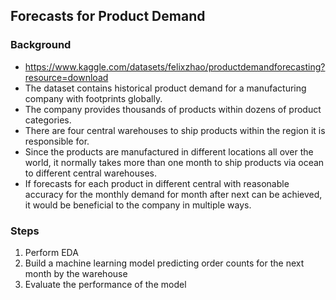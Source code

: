 ## Forecasts for Product Demand
### Background
  - https://www.kaggle.com/datasets/felixzhao/productdemandforecasting?resource=download
- The dataset contains historical product demand for a manufacturing company with footprints globally.
- The company provides thousands of products within dozens of product categories.
- There are four central warehouses to ship products within the region it is responsible for.
- Since the products are manufactured in different locations all over the world, it normally takes more than one month to ship products via ocean to different central warehouses.
- If forecasts for each product in different central with reasonable accuracy for the monthly demand for month after next can be achieved, it would be beneficial to the company in multiple ways.

### Steps
1) Perform EDA
2) Build a machine learning model predicting order counts for the next month by the warehouse
3) Evaluate the performance of the model
